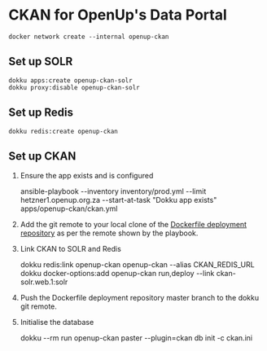 CKAN for OpenUp's Data Portal
=============================


    docker network create --internal openup-ckan


Set up SOLR
-----------

    dokku apps:create openup-ckan-solr
    dokku proxy:disable openup-ckan-solr


Set up Redis
------------

    dokku redis:create openup-ckan


Set up CKAN
-----------

1. Ensure the app exists and is configured

    ansible-playbook --inventory inventory/prod.yml  --limit hetzner1.openup.org.za --start-at-task "Dokku app exists" apps/openup-ckan/ckan.yml


2. Add the git remote to your local clone of the [Dockerfile deployment repository](https://github.com/openupsa/openup-ckan) as per the remote shown by the playbook.

3. Link CKAN to SOLR and Redis

    dokku redis:link openup-ckan openup-ckan --alias CKAN_REDIS_URL
    dokku docker-options:add openup-ckan run,deploy --link ckan-solr.web.1:solr

4. Push the Dockerfile deployment repository master branch to the dokku git remote.

5. Initialise the database

    dokku --rm run openup-ckan paster --plugin=ckan db init -c ckan.ini